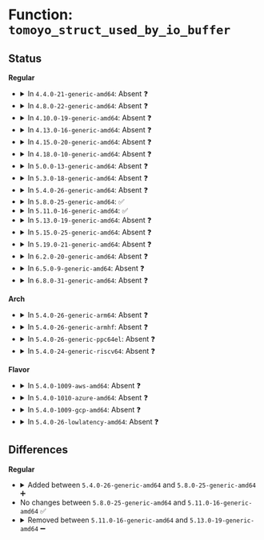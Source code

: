 # Function: <code>tomoyo_struct_used_by_io_buffer</code>

## Status
<b>Regular</b>
<ul>
<li>
<details>
<summary>In <code>4.4.0-21-generic-amd64</code>: Absent ❓</summary>

```json
{
  "name": "tomoyo_struct_used_by_io_buffer",
  "collision_type": "Unique Static",
  "inline_type": "Full",
  "funcs": [
    {
      "addr": 18446744071582450050,
      "name": "tomoyo_struct_used_by_io_buffer",
      "external": false,
      "loc": "security/tomoyo/gc.c:39",
      "file": "security/tomoyo/gc.c",
      "inline": "not declared, inlined",
      "caller_inline": [
        "security/tomoyo/gc.c:tomoyo_try_to_gc"
      ],
      "caller_func": []
    }
  ],
  "symbols": []
}
```
</details>
</li>
<li>
<details>
<summary>In <code>4.8.0-22-generic-amd64</code>: Absent ❓</summary>

```json
{
  "name": "tomoyo_struct_used_by_io_buffer",
  "collision_type": "Unique Static",
  "inline_type": "Full",
  "funcs": [
    {
      "addr": 18446744071582672217,
      "name": "tomoyo_struct_used_by_io_buffer",
      "external": false,
      "loc": "security/tomoyo/gc.c:39",
      "file": "security/tomoyo/gc.c",
      "inline": "not declared, inlined",
      "caller_inline": [
        "security/tomoyo/gc.c:tomoyo_try_to_gc"
      ],
      "caller_func": []
    }
  ],
  "symbols": []
}
```
</details>
</li>
<li>
<details>
<summary>In <code>4.10.0-19-generic-amd64</code>: Absent ❓</summary>

```json
{
  "name": "tomoyo_struct_used_by_io_buffer",
  "collision_type": "Unique Static",
  "inline_type": "Full",
  "funcs": [
    {
      "addr": 18446744071582765273,
      "name": "tomoyo_struct_used_by_io_buffer",
      "external": false,
      "loc": "security/tomoyo/gc.c:39",
      "file": "security/tomoyo/gc.c",
      "inline": "not declared, inlined",
      "caller_inline": [
        "security/tomoyo/gc.c:tomoyo_try_to_gc"
      ],
      "caller_func": []
    }
  ],
  "symbols": []
}
```
</details>
</li>
<li>
<details>
<summary>In <code>4.13.0-16-generic-amd64</code>: Absent ❓</summary>

```json
{
  "name": "tomoyo_struct_used_by_io_buffer",
  "collision_type": "Unique Static",
  "inline_type": "Full",
  "funcs": [
    {
      "addr": 18446744071582857788,
      "name": "tomoyo_struct_used_by_io_buffer",
      "external": false,
      "loc": "security/tomoyo/gc.c:39",
      "file": "security/tomoyo/gc.c",
      "inline": "not declared, inlined",
      "caller_inline": [
        "security/tomoyo/gc.c:tomoyo_try_to_gc"
      ],
      "caller_func": []
    }
  ],
  "symbols": []
}
```
</details>
</li>
<li>
<details>
<summary>In <code>4.15.0-20-generic-amd64</code>: Absent ❓</summary>

```json
{
  "name": "tomoyo_struct_used_by_io_buffer",
  "collision_type": "Unique Static",
  "inline_type": "Full",
  "funcs": [
    {
      "addr": 18446744071583014732,
      "name": "tomoyo_struct_used_by_io_buffer",
      "external": false,
      "loc": "security/tomoyo/gc.c:40",
      "file": "security/tomoyo/gc.c",
      "inline": "not declared, inlined",
      "caller_inline": [
        "security/tomoyo/gc.c:tomoyo_try_to_gc"
      ],
      "caller_func": []
    }
  ],
  "symbols": []
}
```
</details>
</li>
<li>
<details>
<summary>In <code>4.18.0-10-generic-amd64</code>: Absent ❓</summary>

```json
{
  "name": "tomoyo_struct_used_by_io_buffer",
  "collision_type": "Unique Static",
  "inline_type": "Full",
  "funcs": [
    {
      "addr": 18446744071583215337,
      "name": "tomoyo_struct_used_by_io_buffer",
      "external": false,
      "loc": "security/tomoyo/gc.c:40",
      "file": "security/tomoyo/gc.c",
      "inline": "not declared, inlined",
      "caller_inline": [
        "security/tomoyo/gc.c:tomoyo_try_to_gc"
      ],
      "caller_func": []
    }
  ],
  "symbols": []
}
```
</details>
</li>
<li>
<details>
<summary>In <code>5.0.0-13-generic-amd64</code>: Absent ❓</summary>

```json
{
  "name": "tomoyo_struct_used_by_io_buffer",
  "collision_type": "Unique Static",
  "inline_type": "Full",
  "funcs": [
    {
      "addr": 18446744071583332313,
      "name": "tomoyo_struct_used_by_io_buffer",
      "external": false,
      "loc": "security/tomoyo/gc.c:40",
      "file": "security/tomoyo/gc.c",
      "inline": "not declared, inlined",
      "caller_inline": [
        "security/tomoyo/gc.c:tomoyo_try_to_gc"
      ],
      "caller_func": []
    }
  ],
  "symbols": []
}
```
</details>
</li>
<li>
<details>
<summary>In <code>5.3.0-18-generic-amd64</code>: Absent ❓</summary>

```json
{
  "name": "tomoyo_struct_used_by_io_buffer",
  "collision_type": "Unique Static",
  "inline_type": "Full",
  "funcs": [
    {
      "addr": 18446744071583519721,
      "name": "tomoyo_struct_used_by_io_buffer",
      "external": false,
      "loc": "security/tomoyo/gc.c:40",
      "file": "security/tomoyo/gc.c",
      "inline": "not declared, inlined",
      "caller_inline": [
        "security/tomoyo/gc.c:tomoyo_try_to_gc"
      ],
      "caller_func": []
    }
  ],
  "symbols": []
}
```
</details>
</li>
<li>
<details>
<summary>In <code>5.4.0-26-generic-amd64</code>: Absent ❓</summary>

```json
{
  "name": "tomoyo_struct_used_by_io_buffer",
  "collision_type": "Unique Static",
  "inline_type": "Full",
  "funcs": [
    {
      "addr": 18446744071583625609,
      "name": "tomoyo_struct_used_by_io_buffer",
      "external": false,
      "loc": "security/tomoyo/gc.c:40",
      "file": "security/tomoyo/gc.c",
      "inline": "not declared, inlined",
      "caller_inline": [
        "security/tomoyo/gc.c:tomoyo_try_to_gc"
      ],
      "caller_func": []
    }
  ],
  "symbols": []
}
```
</details>
</li>
<li>
<details>
<summary>In <code>5.8.0-25-generic-amd64</code>: ✅</summary>

```c
bool tomoyo_struct_used_by_io_buffer(const struct list_head * element)
```

```json
{
  "name": "tomoyo_struct_used_by_io_buffer",
  "collision_type": "Unique Static",
  "inline_type": "No",
  "funcs": [
    {
      "addr": 18446744071583982272,
      "name": "tomoyo_struct_used_by_io_buffer",
      "external": false,
      "loc": "security/tomoyo/gc.c:40",
      "file": "security/tomoyo/gc.c",
      "inline": "seen, unknown",
      "caller_inline": [],
      "caller_func": [
        "security/tomoyo/gc.c:tomoyo_try_to_gc"
      ]
    }
  ],
  "symbols": [
    {
      "addr": 18446744071583982272,
      "name": "tomoyo_struct_used_by_io_buffer",
      "section": ".text",
      "bind": "STB_LOCAL",
      "size": 230
    }
  ]
}
```
</details>
</li>
<li>
<details>
<summary>In <code>5.11.0-16-generic-amd64</code>: ✅</summary>

```c
bool tomoyo_struct_used_by_io_buffer(const struct list_head * element)
```

```json
{
  "name": "tomoyo_struct_used_by_io_buffer",
  "collision_type": "Unique Static",
  "inline_type": "No",
  "funcs": [
    {
      "addr": 18446744071584102080,
      "name": "tomoyo_struct_used_by_io_buffer",
      "external": false,
      "loc": "security/tomoyo/gc.c:40",
      "file": "security/tomoyo/gc.c",
      "inline": "seen, unknown",
      "caller_inline": [],
      "caller_func": [
        "security/tomoyo/gc.c:tomoyo_try_to_gc"
      ]
    }
  ],
  "symbols": [
    {
      "addr": 18446744071584102080,
      "name": "tomoyo_struct_used_by_io_buffer",
      "section": ".text",
      "bind": "STB_LOCAL",
      "size": 230
    }
  ]
}
```
</details>
</li>
<li>
<details>
<summary>In <code>5.13.0-19-generic-amd64</code>: Absent ❓</summary>

```json
{
  "name": "tomoyo_struct_used_by_io_buffer",
  "collision_type": "Unique Static",
  "inline_type": "Full",
  "funcs": [
    {
      "addr": 18446744071584130041,
      "name": "tomoyo_struct_used_by_io_buffer",
      "external": false,
      "loc": "security/tomoyo/gc.c:40",
      "file": "security/tomoyo/gc.c",
      "inline": "not declared, inlined",
      "caller_inline": [
        "security/tomoyo/gc.c:tomoyo_try_to_gc"
      ],
      "caller_func": []
    }
  ],
  "symbols": []
}
```
</details>
</li>
<li>
<details>
<summary>In <code>5.15.0-25-generic-amd64</code>: Absent ❓</summary>

```json
{
  "name": "tomoyo_struct_used_by_io_buffer",
  "collision_type": "Unique Static",
  "inline_type": "Full",
  "funcs": [
    {
      "addr": 18446744071584512649,
      "name": "tomoyo_struct_used_by_io_buffer",
      "external": false,
      "loc": "security/tomoyo/gc.c:40",
      "file": "security/tomoyo/gc.c",
      "inline": "not declared, inlined",
      "caller_inline": [
        "security/tomoyo/gc.c:tomoyo_try_to_gc"
      ],
      "caller_func": []
    }
  ],
  "symbols": []
}
```
</details>
</li>
<li>
<details>
<summary>In <code>5.19.0-21-generic-amd64</code>: Absent ❓</summary>

```json
{
  "name": "tomoyo_struct_used_by_io_buffer",
  "collision_type": "Unique Static",
  "inline_type": "Full",
  "funcs": [
    {
      "addr": 18446744071585150578,
      "name": "tomoyo_struct_used_by_io_buffer",
      "external": false,
      "loc": "security/tomoyo/gc.c:40",
      "file": "security/tomoyo/gc.c",
      "inline": "not declared, inlined",
      "caller_inline": [
        "security/tomoyo/gc.c:tomoyo_try_to_gc"
      ],
      "caller_func": []
    }
  ],
  "symbols": []
}
```
</details>
</li>
<li>
<details>
<summary>In <code>6.2.0-20-generic-amd64</code>: Absent ❓</summary>

```json
{
  "name": "tomoyo_struct_used_by_io_buffer",
  "collision_type": "Unique Static",
  "inline_type": "Full",
  "funcs": [
    {
      "addr": 18446744071585876018,
      "name": "tomoyo_struct_used_by_io_buffer",
      "external": false,
      "loc": "security/tomoyo/gc.c:40",
      "file": "security/tomoyo/gc.c",
      "inline": "not declared, inlined",
      "caller_inline": [
        "security/tomoyo/gc.c:tomoyo_try_to_gc"
      ],
      "caller_func": []
    }
  ],
  "symbols": []
}
```
</details>
</li>
<li>
<details>
<summary>In <code>6.5.0-9-generic-amd64</code>: Absent ❓</summary>

```json
{
  "name": "tomoyo_struct_used_by_io_buffer",
  "collision_type": "Unique Static",
  "inline_type": "Full",
  "funcs": [
    {
      "addr": 18446744071586108204,
      "name": "tomoyo_struct_used_by_io_buffer",
      "external": false,
      "loc": "security/tomoyo/gc.c:40",
      "file": "security/tomoyo/gc.c",
      "inline": "not declared, inlined",
      "caller_inline": [
        "security/tomoyo/gc.c:tomoyo_try_to_gc"
      ],
      "caller_func": []
    }
  ],
  "symbols": []
}
```
</details>
</li>
<li>
<details>
<summary>In <code>6.8.0-31-generic-amd64</code>: Absent ❓</summary>

```json
{
  "name": "tomoyo_struct_used_by_io_buffer",
  "collision_type": "Unique Static",
  "inline_type": "Full",
  "funcs": [
    {
      "addr": 18446744071586357500,
      "name": "tomoyo_struct_used_by_io_buffer",
      "external": false,
      "loc": "security/tomoyo/gc.c:40",
      "file": "security/tomoyo/gc.c",
      "inline": "not declared, inlined",
      "caller_inline": [
        "security/tomoyo/gc.c:tomoyo_try_to_gc"
      ],
      "caller_func": []
    }
  ],
  "symbols": []
}
```
</details>
</li>
</ul>
<b>Arch</b>
<ul>
<li>
<details>
<summary>In <code>5.4.0-26-generic-arm64</code>: Absent ❓</summary>

```json
{
  "name": "tomoyo_struct_used_by_io_buffer",
  "collision_type": "Unique Static",
  "inline_type": "Full",
  "funcs": [
    {
      "addr": 18446603336495410436,
      "name": "tomoyo_struct_used_by_io_buffer",
      "external": false,
      "loc": "security/tomoyo/gc.c:40",
      "file": "security/tomoyo/gc.c",
      "inline": "not declared, inlined",
      "caller_inline": [
        "security/tomoyo/gc.c:tomoyo_try_to_gc"
      ],
      "caller_func": []
    }
  ],
  "symbols": []
}
```
</details>
</li>
<li>
<details>
<summary>In <code>5.4.0-26-generic-armhf</code>: Absent ❓</summary>

```json
{
  "name": "tomoyo_struct_used_by_io_buffer",
  "collision_type": "Unique Static",
  "inline_type": "Full",
  "funcs": [
    {
      "addr": 3228781720,
      "name": "tomoyo_struct_used_by_io_buffer",
      "external": false,
      "loc": "security/tomoyo/gc.c:40",
      "file": "security/tomoyo/gc.c",
      "inline": "not declared, inlined",
      "caller_inline": [
        "security/tomoyo/gc.c:tomoyo_try_to_gc"
      ],
      "caller_func": []
    }
  ],
  "symbols": []
}
```
</details>
</li>
<li>
<details>
<summary>In <code>5.4.0-26-generic-ppc64el</code>: Absent ❓</summary>

```json
{
  "name": "tomoyo_struct_used_by_io_buffer",
  "collision_type": "Unique Static",
  "inline_type": "Full",
  "funcs": [
    {
      "addr": 13835058055289444528,
      "name": "tomoyo_struct_used_by_io_buffer",
      "external": false,
      "loc": "security/tomoyo/gc.c:40",
      "file": "security/tomoyo/gc.c",
      "inline": "not declared, inlined",
      "caller_inline": [
        "security/tomoyo/gc.c:tomoyo_try_to_gc"
      ],
      "caller_func": []
    }
  ],
  "symbols": []
}
```
</details>
</li>
<li>
<details>
<summary>In <code>5.4.0-24-generic-riscv64</code>: Absent ❓</summary>

```json
{
  "name": "tomoyo_struct_used_by_io_buffer",
  "collision_type": "Unique Static",
  "inline_type": "Full",
  "funcs": [
    {
      "addr": 18446743936274608256,
      "name": "tomoyo_struct_used_by_io_buffer",
      "external": false,
      "loc": "security/tomoyo/gc.c:40",
      "file": "security/tomoyo/gc.c",
      "inline": "not declared, inlined",
      "caller_inline": [
        "security/tomoyo/gc.c:tomoyo_try_to_gc"
      ],
      "caller_func": []
    }
  ],
  "symbols": []
}
```
</details>
</li>
</ul>
<b>Flavor</b>
<ul>
<li>
<details>
<summary>In <code>5.4.0-1009-aws-amd64</code>: Absent ❓</summary>

```json
{
  "name": "tomoyo_struct_used_by_io_buffer",
  "collision_type": "Unique Static",
  "inline_type": "Full",
  "funcs": [
    {
      "addr": 18446744071583594345,
      "name": "tomoyo_struct_used_by_io_buffer",
      "external": false,
      "loc": "security/tomoyo/gc.c:40",
      "file": "security/tomoyo/gc.c",
      "inline": "not declared, inlined",
      "caller_inline": [
        "security/tomoyo/gc.c:tomoyo_try_to_gc"
      ],
      "caller_func": []
    }
  ],
  "symbols": []
}
```
</details>
</li>
<li>
<details>
<summary>In <code>5.4.0-1010-azure-amd64</code>: Absent ❓</summary>

```json
{
  "name": "tomoyo_struct_used_by_io_buffer",
  "collision_type": "Unique Static",
  "inline_type": "Full",
  "funcs": [
    {
      "addr": 18446744071583531401,
      "name": "tomoyo_struct_used_by_io_buffer",
      "external": false,
      "loc": "security/tomoyo/gc.c:40",
      "file": "security/tomoyo/gc.c",
      "inline": "not declared, inlined",
      "caller_inline": [
        "security/tomoyo/gc.c:tomoyo_try_to_gc"
      ],
      "caller_func": []
    }
  ],
  "symbols": []
}
```
</details>
</li>
<li>
<details>
<summary>In <code>5.4.0-1009-gcp-amd64</code>: Absent ❓</summary>

```json
{
  "name": "tomoyo_struct_used_by_io_buffer",
  "collision_type": "Unique Static",
  "inline_type": "Full",
  "funcs": [
    {
      "addr": 18446744071583578121,
      "name": "tomoyo_struct_used_by_io_buffer",
      "external": false,
      "loc": "security/tomoyo/gc.c:40",
      "file": "security/tomoyo/gc.c",
      "inline": "not declared, inlined",
      "caller_inline": [
        "security/tomoyo/gc.c:tomoyo_try_to_gc"
      ],
      "caller_func": []
    }
  ],
  "symbols": []
}
```
</details>
</li>
<li>
<details>
<summary>In <code>5.4.0-26-lowlatency-amd64</code>: Absent ❓</summary>

```json
{
  "name": "tomoyo_struct_used_by_io_buffer",
  "collision_type": "Unique Static",
  "inline_type": "Full",
  "funcs": [
    {
      "addr": 18446744071583675278,
      "name": "tomoyo_struct_used_by_io_buffer",
      "external": false,
      "loc": "security/tomoyo/gc.c:40",
      "file": "security/tomoyo/gc.c",
      "inline": "not declared, inlined",
      "caller_inline": [
        "security/tomoyo/gc.c:tomoyo_try_to_gc"
      ],
      "caller_func": []
    }
  ],
  "symbols": []
}
```
</details>
</li>
</ul>

## Differences
<b>Regular</b>
<ul>
<li>
<details>
<summary>Added between <code>5.4.0-26-generic-amd64</code> and <code>5.8.0-25-generic-amd64</code> ➕</summary>

```c
bool tomoyo_struct_used_by_io_buffer(const struct list_head * element)
```
</details>
</li>
<li>
No changes between <code>5.8.0-25-generic-amd64</code> and <code>5.11.0-16-generic-amd64</code> ✅
</li>
<li>
<details>
<summary>Removed between <code>5.11.0-16-generic-amd64</code> and <code>5.13.0-19-generic-amd64</code> ➖</summary>

```c
bool tomoyo_struct_used_by_io_buffer(const struct list_head * element)
```
</details>
</li>
</ul>
